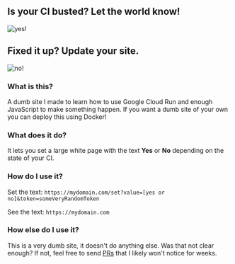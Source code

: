 

## Is your CI busted? Let the world know!

![yes!](images/yes.jpg)

## Fixed it up? Update your site.

![no!](images/no.jpg)

### What is this?

A dumb site I made to learn how to use Google Cloud Run and enough JavaScript to make something happen. If you want a dumb site of your own you can deploy this using Docker!

### What does it do?

It lets you set a large white page with the text **Yes** or **No** depending on the state of your CI.

### How do I use it?

Set the text:
```https://mydomain.com/set?value=[yes or no]&token=someVeryRandomToken```

See the text:
```https://mydomain.com```

### How else do I use it?

This is a very dumb site, it doesn't do anything else. Was that not clear enough? If not, feel free to send [PRs](https://github.com/mergesort/is-ci-busted/pulls) that I likely won't notice for weeks.
